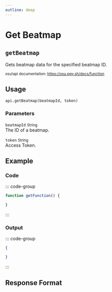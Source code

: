 ```yaml
---
outline: deep
---
```


# Get Beatmap <Badge type="info" text="GET"/>

## `getBeatmap`

Gets beatmap data for the specified beatmap ID.

<small>osu!api documentation: https://osu.ppy.sh/docs/function</small>

## Usage

`api.getBeatmap(beatmapId, token)`

### Parameters

`beatmapId` <small>String</small><br>
The ID of a beatmap.

`token` <small>String</small><br>
Access Token.

## Example

### Code

::: code-group
```js [code.gs]
function getFunction() {

}
```
:::

### Output

::: code-group
```json [console]
{

}
```
:::

## Response Format